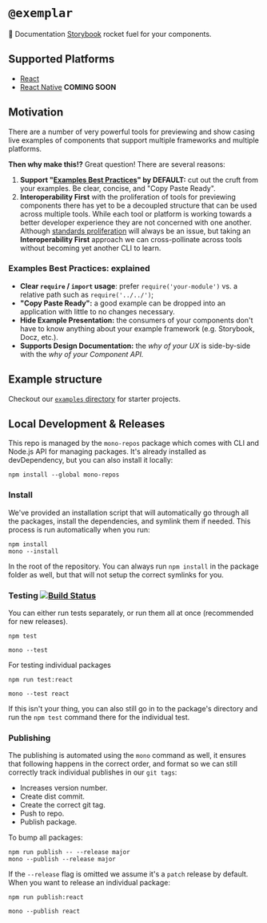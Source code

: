 # `@exemplar`

:rocket: Documentation [Storybook] rocket fuel for your components.

## Supported Platforms

- [React]
- [React Native] **COMING SOON**

## Motivation

There are a number of very powerful tools for previewing and show casing live examples of components that support multiple frameworks and multiple platforms.

**Then why make this!?** Great question! There are several reasons:

1. **Support "[Examples Best Practices]" by DEFAULT:** cut out the cruft from
  your examples. Be clear, concise, and "Copy Paste Ready".
2. **Interoperability First** with the proliferation of tools for previewing
  components there has yet to be a decoupled structure that can be used across
  multiple tools. While each tool or platform is working towards a better
  developer experience they are not concerned with one another. Although
  [standards proliferation] will always be an issue, but taking an
  **Interoperability First** approach we can cross-pollinate across tools
  without becoming yet another CLI to learn.

### Examples Best Practices: explained

- **Clear `require` / `import` usage**: prefer `require('your-module')` vs.
  a relative path such as `require('../../')`;
- **"Copy Paste Ready":** a good example can be dropped into an application
  with little to no changes necessary.
- **Hide Example Presentation:** the consumers of your components don't have
  to know anything about your example framework (e.g. Storybook, Docz, etc.).
- **Supports Design Documentation:** the _why of your UX_ is side-by-side with
  the _why of your Component API._

## Example structure

Checkout our [`examples` directory](./examples) for starter projects.

## Local Development & Releases

This repo is managed by the `mono-repos` package which comes with CLI and
Node.js API for managing packages. It's already installed as devDependency, but
you can also install it locally:

```
npm install --global mono-repos
```

### Install

We've provided an installation script that will automatically go through all
the packages, install the dependencies, and symlink them if needed. This
process is run automatically when you run:

```
npm install
mono --install
```

In the root of the repository. You can always run `npm install` in the package
folder as well, but that will not setup the correct symlinks for you.

### Testing [![Build Status](https://travis-ci.com/godaddy/exemplar.svg?branch=master)](https://travis-ci.com/godaddy/exemplar)


You can either run tests separately, or run them all at once (recommended for
new releases).

```
npm test

mono --test
```

For testing individual packages

```
npm run test:react

mono --test react
```

If this isn't your thing, you can also still go in to the package's directory
and run the `npm test` command there for the individual test.

### Publishing

The publishing is automated using the `mono` command as well, it ensures that
following happens in the correct order, and format so we can still correctly
track individual publishes in our `git tags`:

- Increases version number.
- Create dist commit.
- Create the correct git tag.
- Push to repo.
- Publish package.

To bump all packages:

```
npm run publish -- --release major
mono --publish --release major
```

If the `--release` flag is omitted we assume it's a `patch` release by default.
When you want to release an individual package:

```
npm run publish:react

mono --publish react
```

[Examples Best Practices]: #examples-best-practices-explained
[standards proliferation]: https://xkcd.com/927/
[mono]: https://github.com/3rd-Eden/mono-repos/mono.md
[Storybook]: https://storybook.js.org
[React]: ./packages/react
[React Native]: https://facebook.github.io/react-native/
[Docz]: https://docz.site
